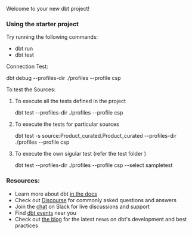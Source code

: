 Welcome to your new dbt project!

### Using the starter project

Try running the following commands:

- dbt run
- dbt test

Connection Test:

dbt debug --profiles-dir ./profiles --profile csp

To test the Sources:

1. To execute all the tests defined in the project

    dbt test --profiles-dir ./profiles --profile csp

2. To execute the tests for particular sources

    dbt test -s source:Product_curated.Product_curated  --profiles-dir ./profiles --profile csp

3. To execute the own sigular test (refer the test folder )

    dbt test --profiles-dir ./profiles --profile csp  --select sampletest

### Resources:

- Learn more about dbt [in the docs](https://docs.getdbt.com/docs/introduction)
- Check out [Discourse](https://discourse.getdbt.com/) for commonly asked questions and answers
- Join the [chat](https://community.getdbt.com/) on Slack for live discussions and support
- Find [dbt events](https://events.getdbt.com) near you
- Check out [the blog](https://blog.getdbt.com/) for the latest news on dbt's development and best practices
